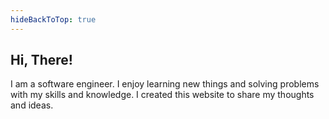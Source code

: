 ```yaml
---
hideBackToTop: true
---
```


## Hi, There!

I am a software engineer. I enjoy learning new things and solving problems with my skills and knowledge. I created this website to share my thoughts and ideas.
